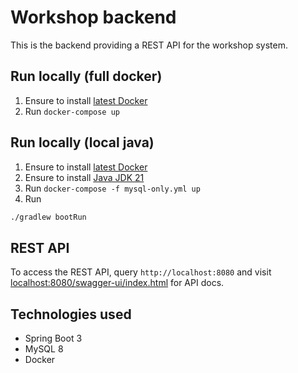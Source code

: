 # Workshop backend

This is the backend providing a REST API for the workshop system.

## Run locally (full docker)

1. Ensure to install [latest Docker](https://www.docker.com/products/docker-desktop/)
2. Run `docker-compose up`
## Run locally (local java)

1. Ensure to install [latest Docker](https://www.docker.com/products/docker-desktop/)
2. Ensure to install [Java JDK 21](https://www.oracle.com/java/technologies/downloads/)
3. Run `docker-compose -f mysql-only.yml up`
4. Run
```bash
./gradlew bootRun
```

## REST API

To access the REST API, query `http://localhost:8080` and visit [localhost:8080/swagger-ui/index.html](http://localhost:8080/swagger-ui/index.html) for API docs.

## Technologies used

- Spring Boot 3
- MySQL 8
- Docker